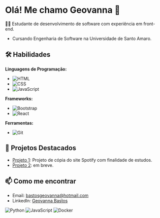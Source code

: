 # Olá! Me chamo Geovanna 👋

👨‍💻 Estudante de desenvolvimento de software com experiência em front-end. 
- Cursando Engenharia de Software na Universidade de Santo Amaro.

## 🛠️ Habilidades
**Linguagens de Programação:**
- ![HTML](https://img.shields.io/badge/HTML-5-orange)
- ![CSS](https://img.shields.io/badge/CSS-3-blue)
- ![JavaScript](https://img.shields.io/badge/JavaScript-ES6-yellow)

**Frameworks:**
- ![Bootstrap](https://img.shields.io/badge/Bootstrap-4.0-blueviolet)
- ![React](https://img.shields.io/badge/React-17.0-blue)

**Ferramentas:**
- ![Git](https://img.shields.io/badge/Git-2.30-orange)
  
## 🌟 Projetos Destacados
- [Projeto 1](https://github.com/gebastos/ProjetoSpotify): Projeto de cópia do site Spotify com finalidade de estudos.
- [Projeto 2](link-do-repositorio): em breve.


## 📫 Como me encontrar
- Email: [bastosgeovanna@hotmail.com](mailto:bastosgeovanna@htmail.com)
- LinkedIn: [Geovanna Bastos](https://www.linkedin.com/in/geovanna-bastos/)

 ![Python](https://img.shields.io/badge/Python-3.x-blue)
![JavaScript](https://img.shields.io/badge/JavaScript-ES6-yellow)
![Docker](https://img.shields.io/badge/Docker-Container-blue)


